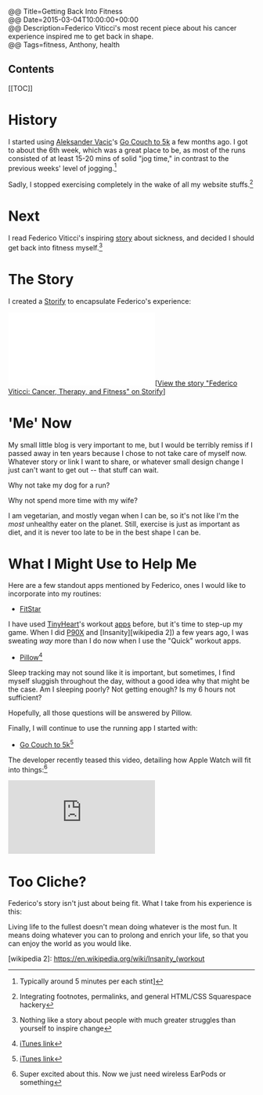 @@ Title=Getting Back Into Fitness  
@@ Date=2015-03-04T10:00:00+00:00  
@@ Description=Federico Viticci's most recent piece about his cancer experience inspired me to get back in shape.  
@@ Tags=fitness, Anthony, health  

<h2>Contents</h2>

[[TOC]]
  
# History

I started using [Aleksander Vacic][aplus]'s [Go Couch to 5k][apple] a few months ago. I got to about the 6th week, which was a great place to be, as most of the runs consisted of at least 15-20 mins of solid "jog time," in contrast to the previous weeks' level of jogging.[^ty]

Sadly, I stopped exercising completely in the wake of all my website stuffs.[^in]

# Next

I read Federico Viticci's inspiring [story][macstories] about sickness, and decided I should get back into fitness myself.[^no]

# The Story #

I created a [Storify][storify] to encapsulate Federico's experience:

<div class="storify"><iframe src="//storify.com/ToniWonKanobi/viticci-federico-cancer-aarrow-therapy-fitness/embed?border=false&template=slideshow" frameborder="no" allowtransparency="true"></iframe><script src="//storify.com/ToniWonKanobi/viticci-federico-cancer-aarrow-therapy-fitness.js?border=false&template=slideshow"></script><noscript>[<a href="//storify.com/ToniWonKanobi/viticci-federico-cancer-aarrow-therapy-fitness" target="_blank">View the story "Federico Viticci: Cancer, Therapy, and Fitness" on Storify</a>]</noscript></div>

# 'Me' Now

My small little blog is very important to me, but I would be terribly remiss if I passed away in ten years because I chose to not take care of myself now. Whatever story or link I want to share, or whatever small design change I just can't want to get out -- that stuff can wait. 

Why not take my dog for a run? 

Why not spend more time with my wife?

I am vegetarian, and mostly vegan when I can be, so it's not like I'm the *most* unhealthy eater on the planet. Still, exercise is just as important as diet, and it is never too late to be in the best shape I can be.

# What I Might Use to Help Me

Here are a few standout apps mentioned by Federico, ones I would like to incorporate into my routines: 

* [FitStar][apple 2]

I have used [TinyHeart][tinyhearts]'s workout [apps][tinyhearts 2] before, but it's time to step-up my game. When I did [P90X][wikipedia] and [Insanity][wikipedia 2]) a few years ago, I was sweating *way* more than I do now when I use the "Quick" workout apps. 

* [Pillow][neybox][^pi]

Sleep tracking may not sound like it is important, but sometimes, I find myself sluggish throughout the day, without a good idea why that might be the case. Am I sleeping poorly? Not getting enough? Is my 6 hours not sufficient? 

Hopefully, all those questions will be answered by Pillow.

Finally, I will continue to use the running app I started with:

* [Go Couch to 5k][radianttap][^gc]

The developer recently teased this video, detailing how Apple Watch will fit into things:[^su]

<iframe src="https://player.vimeo.com/video/121081759?color=5ea313&title=0&byline=0&portrait=0" frameborder="0" webkitallowfullscreen mozallowfullscreen allowfullscreen></iframe>

# Too Cliche?

Federico's story isn't just about being fit. What I take from his experience is this: 

Living life to the fullest doesn't mean doing whatever is the most fun. It means doing whatever you can to prolong and enrich your life, so that you can enjoy the world as you would like.

[^ty]: Typically around 5 minutes per each stint]
[^in]: Integrating footnotes, permalinks, and general HTML/CSS Squarespace hackery
[^no]: Nothing like a story about people with much greater struggles than yourself to inspire change
[^pi]: [iTunes link][apple 3]
[^gc]: [iTunes link][apple 4]
[^su]: Super excited about this. Now we just need wireless EarPods or something

[aplus]: http://aplus.rs
[apple]: http://itunes.apple.com/app/id406825271?at=1l3vx9s
[apple 2]: https://itunes.apple.com/us/app/fitstar-personal-trainer-burn/id535640259?at=1l3vx9s
[apple 3]: https://itunes.apple.com/us/app/sleep-pillow-sounds-white/id410351918?mt=8&at=1l3vx9s
[apple 4]: https://itunes.apple.com/us/app/couch-to-5k-running-app-training/id448474423?mt=8&at=1l3vx9s
[macstories]: http://www.macstories.net/stories/life-after-cancer-how-the-iphone-helped-me-achieve-a-healthier-lifestyle/
[neybox]: https://neybox.com/pillow/
[radianttap]: http://radianttap.com/run-5k/
[storify]: https://storify.com/ToniWonKanobi/viticci-federico-cancer-aarrow-therapy-fitness
[tinyhearts]: http://tinyhearts.com/
[tinyhearts 2]: http://www.tinyhearts.com/7-minute-workout-quickfit/
[wikipedia]: https://en.wikipedia.org/wiki/P90X
[wikipedia 2]: https://en.wikipedia.org/wiki/Insanity_(workout